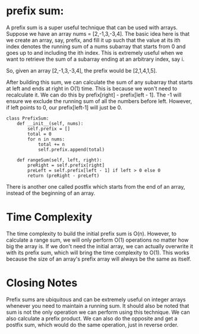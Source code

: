 # prefix sum: 

A prefix sum is a super useful technique that can be used with arrays. Suppose we have an array nums = [2,-1,3,-3,4]. The basic idea here is that we create an array, say, prefix, and fill it up such that the value at its ith index denotes the running sum of a nums subarray that starts from 0 and goes up to and including the ith index. This is extremely useful when we want to retrieve the sum of a subarray ending at an arbitrary index, say i.

So, given an array [2,-1,3,-3,4], the prefix would be [2,1,4,1,5].

After building this sum, we can calculate the sum of any subarray that starts at left and ends at right in O(1) time. This is because we won't need to recalculate it. We can do this by prefix[right] - prefix[left - 1]. 
The -1 will ensure we exclude the running sum of all the numbers before left. However, if left points to 0, 
our prefix[left-1] will just be 0.

    class PrefixSum:
        def __init__(self, nums):
            self.prefix = []
            total = 0
            for n in nums:
                total += n
                self.prefix.append(total)
        
        def rangeSum(self, left, right):
            preRight = self.prefix[right]
            preLeft = self.prefix[left - 1] if left > 0 else 0
            return (preRight - preLeft)



There is another one called postfix which starts from the end of an array, instead of the beginning of an array.

# Time Complexity
The time complexity to build the initial prefix sum is O(n). 
However, to calculate a range sum, we will only perform O(1) operations no matter how big the array is. 
If we don't need the initial array, we can actually overwrite it with its prefix sum, 
which will bring the time complexity to O(1). This works because the size of an array's prefix array will always 
be the same as itself.

# Closing Notes
Prefix sums are ubiquitous and can be extremely useful on integer arrays whenever you need to maintain a running sum. 
It should also be noted that sum is not the only operation we can perform using this technique. 
We can also calculate a prefix product. We can also do the opposite and get a postfix sum, which would do the same operation, 
just in reverse order.